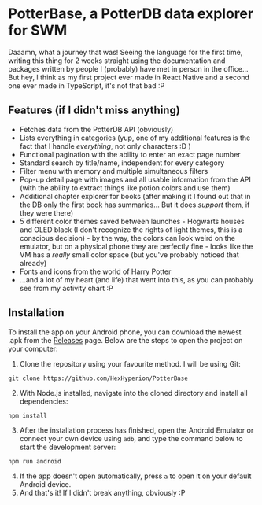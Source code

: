 # PotterBase, a PotterDB data explorer for SWM
Daaamn, what a journey that was! Seeing the language for the first time, writing this thing for 2 weeks straight using the documentation and packages written by people I (probably) have met in person in the office... But hey, I think as my first project ever made in React Native and a second one ever made in TypeScript, it's not that bad :P
## Features (if I didn't miss anything)
- Fetches data from the PotterDB API (obviously)
- Lists everything in categories (yup, one of my additional features is the fact that I handle _everything_, not only characters :D )
- Functional pagination with the ability to enter an exact page number
- Standard search by title/name, independent for every category
- Filter menu with memory and multiple simultaneous filters
- Pop-up detail page with images and all usable information from the API (with the ability to extract things like potion colors and use them)
- Additional chapter explorer for books (after making it I found out that in the DB only the first book has summaries... But it does _support_ them, if they were there)
- 5 different color themes saved between launches - Hogwarts houses and OLED black (I don't recognize the rights of light themes, this is a conscious decision) - by the way, the colors can look weird on the emulator, but on a physical phone they are perfectly fine - looks like the VM has a _really_ small color space (but you've probably noticed that already)
- Fonts and icons from the world of Harry Potter
- ...and a lot of my heart (and life) that went into this, as you can probably see from my activity chart :P
## Installation
To install the app on your Android phone, you can download the newest .apk from the [Releases](https://github.com/HexHyperion/PotterBase/releases) page. Below are the steps to open the project on your computer:
1. Clone the repository using your favourite method. I will be using Git:
```
git clone https://github.com/HexHyperion/PotterBase
```
2. With Node.js installed, navigate into the cloned directory and install all dependencies:
```
npm install
```
3. After the installation process has finished, open the Android Emulator or connect your own device using `adb`, and type the command below to start the development server:
```
npm run android
```
4. If the app doesn't open automatically, press `a` to open it on your default Android device.
5. And that's it! If I didn't break anything, obviously :P
